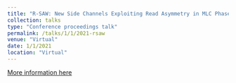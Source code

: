 ```yaml
---
title: "R-SAW: New Side Channels Exploiting Read Asymmetry in MLC Phase Change Memories"
collection: talks
type: "Conference proceedings talk"
permalink: /talks/1/1/2021-rsaw
venue: "Virtual"
date: 1/1/2021
location: "Virtual"
---
```


[More information here](https://www.youtube.com/watch?v=XadBcPL1mBM&t=94s)

